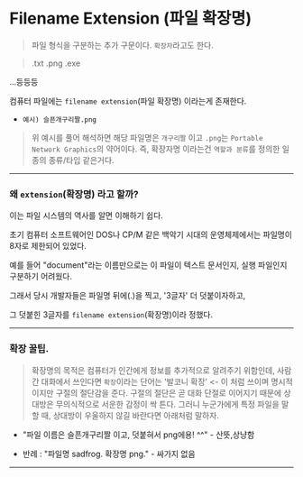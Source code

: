 # Filename Extension (파일 확장명)

> 파일 형식을 구분하는 추가 구문이다. `확장자`라고도 한다.

> .txt
.png 
.exe

...등등등 

컴퓨터 파일에는 `filename extension`(파일 확장명) 이라는게 존재한다.

- `예시) 슬픈개구리짤.png`

> 위 예시를 풀어 해석하면 해당 파일명은 `개구리짤` 이고 `.png`는 `Portable Network Graphics`의 약어이다.
> 즉, 확장자명 이라는건 `역할과 분류`를 정의한 일종의 종류/타입 같은거다.

---
### 왜 `extension`(확장명) 라고 할까?

이는 파일 시스템의 역사를 알면 이해하기 쉽다.

초기 컴퓨터 소프트웨어인 DOS나 CP/M 같은 백악기 시대의 운영체제에서는 파일명이 8자로 제한되어 있었다.

예를 들어 "document"라는 이름만으로는 이 파일이 텍스트 문서인지, 실행 파일인지 구분하기 어려웠다.

그래서 당시 개발자들은 파일명 뒤에(.)을 찍고, '3글자' 더 덧붙이자하고, 

그 덧붙힌 3글자를 `filename extension`(확장명)이라 정했다.

---

### 확장 꿀팁.

> 확장명의 목적은 컴퓨터가 인간에게 정보를 추가적으로 알려주기 위함인데,
> 사람간 대화에서 쓰인다면 `확장`이라는 단어는 
> '발코니 확장' <- 이 처럼 쓰이며 명시적이지만 구절의 절단감을 준다.
> 구절의 절단은 곧 대화 단절로 이어지기 때문에 상대방은 무의식적으로 서운한 감정이 싹 튼다.
> 그러니 누군가에게 특정 파일을 말할 때, 상대방이 우울하지 않길 바란다면 아래처럼 말하자.

- "파일 이름은 슬픈개구리짤 이고, 덧붙혀서 png에용! ^^" - 산뜻,상냥함


- 반례 : "파일명 sadfrog. 확장명 png." - 싸가지 없음

---
